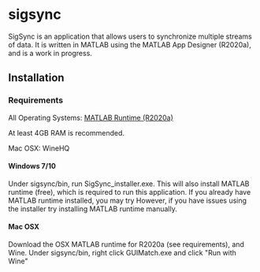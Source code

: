 # sigsync

SigSync is an application that allows users to synchronize multiple streams of data. It is written in MATLAB using the MATLAB App Designer (R2020a), 
and is a work in progress.


## Installation

### Requirements
All Operating Systems:
[MATLAB Runtime (R2020a)](https://www.mathworks.com/products/compiler/matlab-runtime.html)

At least 4GB RAM is recommended.

Mac OSX:
  WineHQ

#### Windows 7/10

Under sigsync/bin, run SigSync_installer.exe. This will also install MATLAB runtime (free), which is required to run this application. If you already have MATLAB runtime installed, you may try 
However, if you have issues using the installer try installing MATLAB runtime manually.


#### Mac OSX

Download the OSX MATLAB runtime for R2020a (see requirements), and Wine. Under sigsync/bin, right click GUIMatch.exe and click "Run with Wine"

